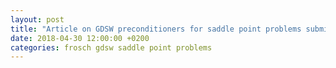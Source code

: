 ```yaml
---
layout: post
title: "Article on GDSW preconditioners for saddle point problems submitted for publication to SISC"
date: 2018-04-30 12:00:00 +0200
categories: frosch gdsw saddle point problems
---
```

